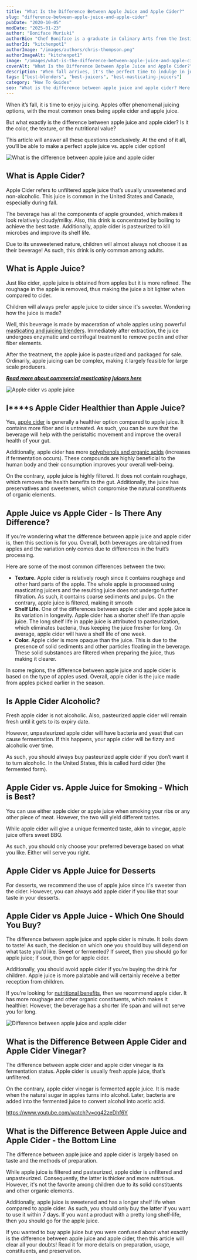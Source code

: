 ```yaml
---
title: "What Is the Difference Between Apple Juice and Apple Cider?"
slug: "difference-between-apple-juice-and-apple-cider"
pubDate: "2020-10-05"
modDate: "2025-01-23"
author: "Boniface Muriuki"
authorBio: "Chef Boniface is a graduate in Culinary Arts from the Institute of Culinary Education, New York. He has worked in several restaurants and is currently the Head Chef at Cavali Restaurant. He has excelled in developing unique recipes and influencing the menu at the restaurant. He prides himself in sharing his knowledge at thekitchenpot.com where he writes about the best cookware for various recipes.."
authorId: "kitchenpot1"
authorImage: "/images/authors/chris-thompson.png"
authorImageAlt: "kitchenpot1"
image: "/images/what-is-the-difference-between-apple-juice-and-apple-cider-chowhound.png"
coverAlt: "What Is the Difference Between Apple Juice and Apple Cider?"
description: "When fall arrives, it's the perfect time to indulge in juicing, with apples offering fantastic options like apple cider and apple juice. This article explores the differences between the two beverages, from their processing to nutritional values, helping you make an informed choice"
tags: ["best-blenders", "best-juicers", "best-masticating-juicers"]
category: "How To Guides"
seo: "What is the difference between apple juice and apple cider? Here is a step-by-step guide on what you should know before you choose one. It offers a comprehensive guide on all the similarities and differences"
---
```


When it’s fall, it is time to enjoy juicing. Apples offer phenomenal juicing options, with the most common ones being apple cider and apple juice.

But what exactly is the difference between apple juice and apple cider? Is it the color, the texture, or the nutritional value?

This article will answer all these questions conclusively. At the end of it all, you’ll be able to make a perfect apple juice vs. apple cider option! 

![What is the difference between apple juice and apple cider](https://no-waste.org/wp-content/uploads/2020/01/portablegasgrill.jpg)

## **What is Apple Cider?**

Apple Cider refers to unfiltered apple juice that’s usually unsweetened and non-alcoholic. This juice is common in the United States and Canada, especially during fall.

The beverage has all the components of apple grounded, which makes it look relatively cloudy/milky. Also, this drink is concentrated by boiling to achieve the best taste. Additionally, apple cider is pasteurized to kill microbes and improve its shelf life. 

Due to its unsweetened nature, children will almost always not choose it as their beverage! As such, this drink is only common among adults. 

## **What is Apple Juice?**

Just like cider, apple juice is obtained from apples but it is more refined. The roughage in the apple is removed, thus making the juice a bit lighter when compared to cider. 

Children will always prefer apple juice to cider since it's sweeter. Wondering how the juice is made?

Well, this beverage is made by maceration of whole apples using powerful [masticating and juicing blenders](https://thekitchenpot.com/top-5-best-juicers/). Immediately after extraction, the juice undergoes enzymatic and centrifugal treatment to remove pectin and other fiber elements. 

After the treatment, the apple juice is pasteurized and packaged for sale. Ordinarily, apple juicing can be complex, making it largely feasible for large scale producers. 

[**_Read more about commercial masticating juicers here_**](https://thekitchenpot.com/best-commercial-masticating-juicer/) 

![Apple cider vs apple juice](https://no-waste.org/wp-content/uploads/2020/01/portablegasgrill.jpg)

## **I****s Apple Cider Healthier than Apple Juice?**

Yes, [apple cider](https://www.countryliving.com/food-drinks/a28634446/apple-cider-vs-apple-juice-difference/) is generally a healthier option compared to apple juice. It contains more fiber and is untreated. As such, you can be sure that the beverage will help with the peristaltic movement and improve the overall health of your gut. 

Additionally, apple cider has more [polyphenols and organic acids](https://onlinelibrary.wiley.com/doi/full/10.1002/jsfa.6639) (increases if fermentation occurs). These compounds are highly beneficial to the human body and their consumption improves your overall well-being.

On the contrary, apple juice is highly filtered. It does not contain roughage, which removes the health benefits to the gut. Additionally, the juice has preservatives and sweeteners, which compromise the natural constituents of organic elements. 

## **Apple Juice vs Apple Cider - Is There Any Difference?**

If you’re wondering what the difference between apple juice and apple cider is, then this section is for you. Overall, both beverages are obtained from apples and the variation only comes due to differences in the fruit’s processing. 

Here are some of the most common differences between the two:

- **Texture.** Apple cider is relatively rough since it contains roughage and other hard parts of the apple. The whole apple is processed using masticating juicers and the resulting juice does not undergo further filtration. As such, it contains coarse sediments and pulps. On the contrary, apple juice is filtered, making it smooth
- **Shelf Life.** One of the differences between apple cider and apple juice is its variation in longevity. Apple cider has a shorter shelf life than apple juice. The long shelf life in apple juice is attributed to pasteurization, which eliminates bacteria, thus keeping the juice fresher for long. On average, apple cider will have a shelf life of one week. 
- **Color.** Apple cider is more opaque than the juice. This is due to the presence of solid sediments and other particles floating in the beverage. These solid substances are filtered when preparing the juice, thus making it clearer. 

In some regions, the difference between apple juice and apple cider is based on the type of apples used. Overall, apple cider is the juice made from apples picked earlier in the season. 

## **Is Apple Cider Alcoholic?**

Fresh apple cider is not alcoholic. Also, pasteurized apple cider will remain fresh until it gets to its expiry date.

However, unpasteurized apple cider will have bacteria and yeast that can cause fermentation. If this happens, your apple cider will be fizzy and alcoholic over time. 

As such, you should always buy pasteurized apple cider if you don’t want it to turn alcoholic. In the United States, this is called hard cider (the fermented form).

## **Apple Cider vs. Apple Juice for Smoking - Which is Best?**

You can use either apple cider or apple juice when smoking your ribs or any other piece of meat. However, the two will yield different tastes.

While apple cider will give a unique fermented taste, akin to vinegar, apple juice offers sweet BBQ. 

As such, you should only choose your preferred beverage based on what you like. Either will serve you right. 

## **Apple Cider vs Apple Juice for Desserts**

For desserts, we recommend the use of apple juice since it's sweeter than the cider. However, you can always add apple cider if you like that sour taste in your desserts. 

## **Apple Cider vs Apple Juice - Which One Should You Buy?**

The difference between apple juice and apple cider is minute. It boils down to taste! As such, the decision on which one you should buy will depend on what taste you’d like. Sweet or fermented? If sweet, then you should go for apple juice; if sour, then go for apple cider.

Additionally, you should avoid apple cider if you’re buying the drink for children. Apple juice is more palatable and will certainly receive a better reception from children. 

If you’re looking for [nutritional benefits](https://www.healthline.com/nutrition/6-proven-health-benefits-of-apple-cider-vinegar), then we recommend apple cider. It has more roughage and other organic constituents, which makes it healthier. However, the beverage has a shorter life span and will not serve you for long.

![Difference between apple juice and apple cider](https://no-waste.org/wp-content/uploads/2020/01/portablegasgrill.jpg)

## **What is the Difference Between Apple Cider and Apple Cider Vinegar?**

The difference between apple cider and apple cider vinegar is its fermentation status. Apple cider is usually fresh apple juice, that’s unfiltered. 

On the contrary, apple cider vinegar is fermented apple juice. It is made when the natural sugar in apples turns into alcohol. Later, bacteria are added into the fermented juice to convert alcohol into acetic acid. 

https://www.youtube.com/watch?v=cg42zeDhf6Y

## **What is the Difference Between Apple Juice and Apple Cider - the Bottom Line**

The difference between apple juice and apple cider is largely based on taste and the methods of preparation. 

While apple juice is filtered and pasteurized, apple cider is unfiltered and unpasteurized. Consequently, the latter is thicker and more nutritious. However, it's not the favorite among children due to its solid constituents and other organic elements. 

Additionally, apple juice is sweetened and has a longer shelf life when compared to apple cider. As such, you should only buy the latter if you want to use it within 7 days. If you want a product with a pretty long shelf-life, then you should go for the apple juice. 

If you wanted to buy apple juice but you were confused about what exactly is the difference between apple juice and apple cider, then this article will clear all your doubts! Read it for more details on preparation, usage, constituents, and preservation.
